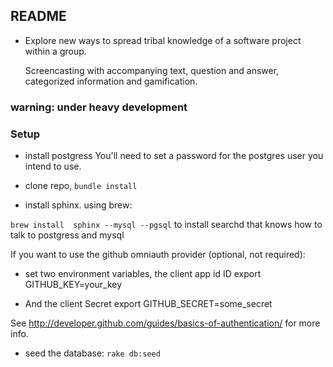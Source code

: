 
## README

* Explore new ways to spread tribal knowledge of a software project within a group.

  Screencasting with accompanying text, question and answer, categorized information and gamification.

### warning: under heavy development

### Setup

* install postgress
  You'll need to set a password for the postgres user you intend to use.

* clone repo, `bundle install`

* install sphinx.  using brew:

`brew install  sphinx --mysql --pgsql` to install searchd that knows how to talk to postgress and mysql

If you want to use the github omniauth provider (optional, not required):
* set two environment variables, the client app id ID
export GITHUB_KEY=your_key

* And the client Secret
export GITHUB_SECRET=some_secret

See http://developer.github.com/guides/basics-of-authentication/ for more info.

* seed the database:
`rake db:seed`

